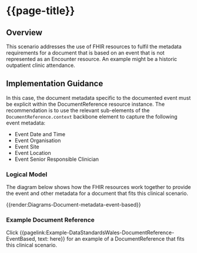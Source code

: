 # {{page-title}}

## Overview
This scenario addresses the use of FHIR resources to fulfil the metadata requirements for a document that is based on an event that is not represented as an Encounter resource.  An example might be a historic outpatient clinic attendance.


## Implementation Guidance
In this case, the document metadata specific to the documented event must be explicit within the DocumentReference resource instance.  The recommendation is to use the relevant sub-elements of the `DocumentReference.context` backbone element to capture the following event metadata:
- Event Date and Time
- Event Organisation
- Event Site
- Event Location
- Event Senior Responsible Clinician


### Logical Model
The diagram below shows how the FHIR resources work together to provide the event and other metadata for a document that fits this clinical scenario.

{{render:Diagrams-Document-metadata-event-based}}
<br />

### Example Document Reference
Click {{pagelink:Example-DataStandardsWales-DocumentReference-EventBased, text: here}} for an example of a DocumentReference that fits this clinical scenario.

<br />
